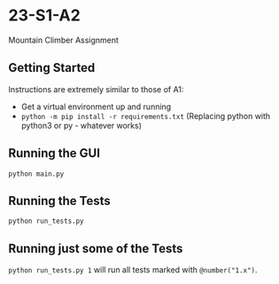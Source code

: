 # 23-S1-A2
Mountain Climber Assignment

## Getting Started

Instructions are extremely similar to those of A1:

* Get a virtual environment up and running
* `python -m pip install -r requirements.txt` (Replacing python with python3 or py - whatever works)

## Running the GUI

`python main.py`

## Running the Tests

`python run_tests.py`

## Running just some of the Tests

`python run_tests.py 1` will run all tests marked with `@number("1.x")`.
